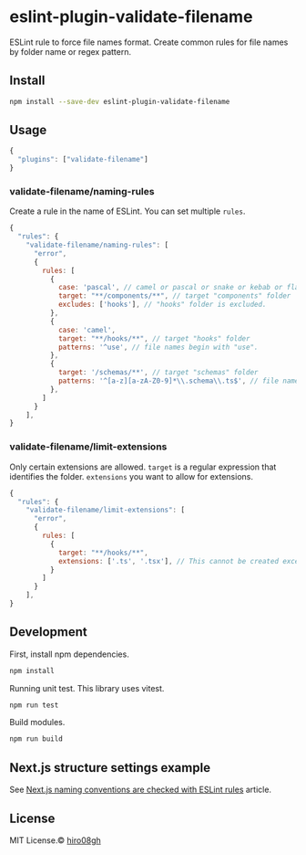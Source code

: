 # eslint-plugin-validate-filename

ESLint rule to force file names format. Create common rules for file names by folder name or regex pattern.

## Install

```sh
npm install --save-dev eslint-plugin-validate-filename
```

## Usage

```javascript
{
  "plugins": ["validate-filename"]
}
```

### validate-filename/naming-rules

Create a rule in the name of ESLint. You can set multiple `rules`.

```javascript
{
  "rules": {
    "validate-filename/naming-rules": [
      "error",
      {
        rules: [
          {
            case: 'pascal', // camel or pascal or snake or kebab or flat
            target: "**/components/**", // target "components" folder
            excludes: ['hooks'], // "hooks" folder is excluded.
          },
          {
            case: 'camel',
            target: "**/hooks/**", // target "hooks" folder
            patterns: '^use', // file names begin with "use".
          },
          {
            target: '/schemas/**', // target "schemas" folder
            patterns: '^[a-z][a-zA-Z0-9]*\\.schema\\.ts$', // file names that contain 'schema'. ex: user.schema.ts
          },
        ] 
      }
    ],
}
```

### validate-filename/limit-extensions

Only certain extensions are allowed. `target` is a regular expression that identifies the folder. `extensions` you want to allow for extensions.

```javascript
{
  "rules": {
    "validate-filename/limit-extensions": [
      "error",
      {
        rules: [
          {
            target: "**/hooks/**",
            extensions: ['.ts', '.tsx'], // This cannot be created except for .ts or .tsx under the hooks folder.
          }
        ]
      }
    ],
}
```

## Development

First, install npm dependencies.

```bash
npm install
```

Running unit test. This library uses vitest.

```bash
npm run test
```

Build modules.

```bash
npm run build
```


## Next.js structure settings example

See [Next.js naming conventions are checked with ESLint rules](https://medium.com/@hiro08gh/next-js-naming-conventions-are-checked-with-eslint-rules-946371d67882)
 article.

## License

MIT License.© [hiro08gh](https://github.com/hiro08gh)
